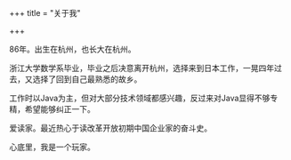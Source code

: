 +++
title = "关于我"

+++

86年。出生在杭州，也长大在杭州。

浙江大学数学系毕业，毕业之后决意离开杭州，选择来到日本工作，一晃四年过去，又选择了回到自己最熟悉的故乡。

工作时以Java为主，但对大部分技术领域都感兴趣，反过来对Java显得不够专精，希望能够纠正一下。

爱读家。最近热心于读改革开放初期中国企业家的奋斗史。

心底里，我是一个玩家。
